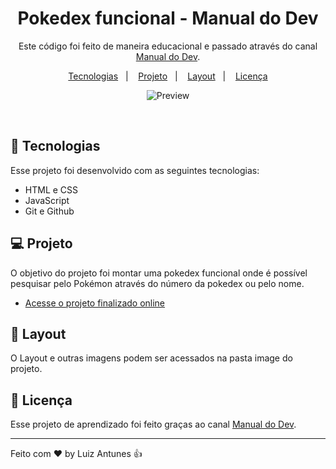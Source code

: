 <h1 align="center">Pokedex funcional - Manual do Dev</h1>

<p align="center">
Este código foi feito de maneira educacional e passado através do canal <a href="https://www.youtube.com/@ManualdoDev">Manual do Dev</a>.<br/>
</p>

<p align="center">
  <a href="#-tecnologias">Tecnologias</a>&nbsp;&nbsp;&nbsp;|&nbsp;&nbsp;&nbsp;
  <a href="#-projeto">Projeto</a>&nbsp;&nbsp;&nbsp;|&nbsp;&nbsp;&nbsp;
  <a href="#-layout">Layout</a>&nbsp;&nbsp;&nbsp;|&nbsp;&nbsp;&nbsp;
  <a href="#memo-licença">Licença</a>
</p>

<p align="center">
  <img alt="Preview" src="./images/preview.jpg">
</p><br/>

## 🚀 Tecnologias

Esse projeto foi desenvolvido com as seguintes tecnologias:

- HTML e CSS
- JavaScript
- Git e Github

## 💻 Projeto

O objetivo do projeto foi montar uma pokedex funcional onde é possível pesquisar pelo Pokémon através do número da pokedex ou pelo nome.
- [Acesse o projeto finalizado online](https://luizrantunes.github.io/learning-programming/pokedex-challenge)

## 🔖 Layout

O Layout e outras imagens podem ser acessados na pasta image do projeto.

## :memo: Licença

Esse projeto de aprendizado foi feito graças ao canal <a href="https://www.youtube.com/@ManualdoDev">Manual do Dev</a>.

---

Feito com ♥ by Luiz Antunes :thumbsup:
